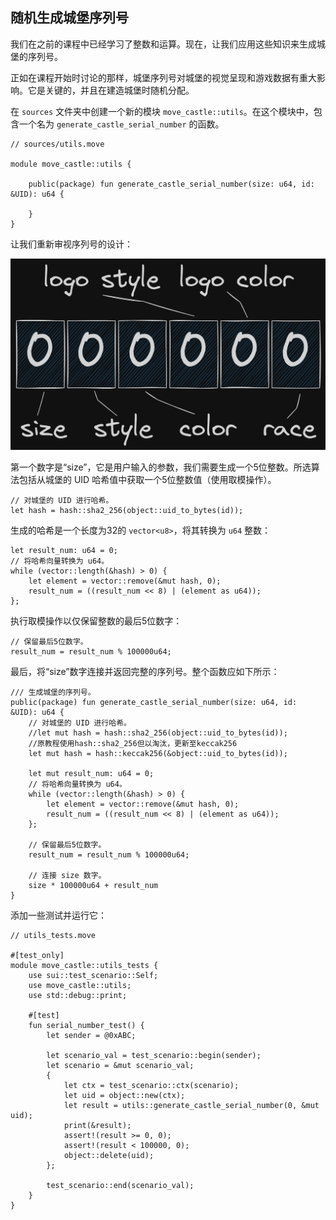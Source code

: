 ## 随机生成城堡序列号

我们在之前的课程中已经学习了整数和运算。现在，让我们应用这些知识来生成城堡的序列号。

正如在课程开始时讨论的那样，城堡序列号对城堡的视觉呈现和游戏数据有重大影响。它是关键的，并且在建造城堡时随机分配。

在 `sources` 文件夹中创建一个新的模块 `move_castle::utils`。在这个模块中，包含一个名为 `generate_castle_serial_number` 的函数。

```move
// sources/utils.move

module move_castle::utils {

    public(package) fun generate_castle_serial_number(size: u64, id: &UID): u64 {
    
    }
}
```
让我们重新审视序列号的设计：

![Logo](../../01_介绍/01_游戏设计/images/01-01.png?raw=true)

第一个数字是“size”，它是用户输入的参数，我们需要生成一个5位整数。所选算法包括从城堡的 UID 哈希值中获取一个5位整数值（使用取模操作）。

```move
// 对城堡的 UID 进行哈希。
let hash = hash::sha2_256(object::uid_to_bytes(id));
```

生成的哈希是一个长度为32的 `vector<u8>`，将其转换为 `u64` 整数：

```move
let result_num: u64 = 0;
// 将哈希向量转换为 u64。
while (vector::length(&hash) > 0) {
    let element = vector::remove(&mut hash, 0);
    result_num = ((result_num << 8) | (element as u64));
};
```

执行取模操作以仅保留整数的最后5位数字：

```move
// 保留最后5位数字。
result_num = result_num % 100000u64;
```

最后，将“size”数字连接并返回完整的序列号。整个函数应如下所示：

```move
/// 生成城堡的序列号。
public(package) fun generate_castle_serial_number(size: u64, id: &UID): u64 {
    // 对城堡的 UID 进行哈希。
    //let mut hash = hash::sha2_256(object::uid_to_bytes(id));
    //原教程使用hash::sha2_256但以淘汰，更新至keccak256
    let mut hash = hash::keccak256(&object::uid_to_bytes(id));

    let mut result_num: u64 = 0;
    // 将哈希向量转换为 u64。
    while (vector::length(&hash) > 0) {
        let element = vector::remove(&mut hash, 0);
        result_num = ((result_num << 8) | (element as u64));
    };

    // 保留最后5位数字。
    result_num = result_num % 100000u64;

    // 连接 size 数字。
    size * 100000u64 + result_num
}
```

添加一些测试并运行它：

```move
// utils_tests.move

#[test_only]
module move_castle::utils_tests {
    use sui::test_scenario::Self;
    use move_castle::utils;
    use std::debug::print;

    #[test]
    fun serial_number_test() {
        let sender = @0xABC;

        let scenario_val = test_scenario::begin(sender);
        let scenario = &mut scenario_val;
        {
            let ctx = test_scenario::ctx(scenario);
            let uid = object::new(ctx);
            let result = utils::generate_castle_serial_number(0, &mut uid);
            print(&result);
            assert!(result >= 0, 0);
            assert!(result < 100000, 0);
            object::delete(uid);
        };

        test_scenario::end(scenario_val);
    }
}
```